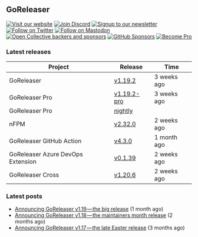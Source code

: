 ## GoReleaser

[![Visit our website](https://img.shields.io/badge/website-4285F4?style=for-the-badge&logo=googlechrome&logoColor=white)](https://goreleaser.com)
[![Join Discord](https://img.shields.io/badge/Discord-5865F2?style=for-the-badge&logo=discord&logoColor=white)](https://discord.gg/RGEBtg8vQ6)
[![Signup to our newsletter](https://img.shields.io/badge/news-E15718?style=for-the-badge&logo=revue&logoColor=white)](https://www.getrevue.co/profile/goreleaser)
[![Follow on Twitter](https://img.shields.io/badge/twitter-1DA1F2?style=for-the-badge&logo=twitter&logoColor=white)](https://twitter.com/goreleaser)
[![Follow on Mastodon](https://img.shields.io/badge/mastodon-6364FF?style=for-the-badge&logo=mastodon&logoColor=white)](https://fosstodon.org/@goreleaser)
[![Open Collective backers and sponsors](https://img.shields.io/opencollective/all/goreleaser?logo=opencollective&style=for-the-badge)](https://opencollective.com/goreleaser)
[![GitHub Sponsors](https://img.shields.io/github/sponsors/caarlos0?logo=github&style=for-the-badge)](https://github.com/sponsors/caarlos0)
[![Become Pro](https://img.shields.io/badge/pro_license-36A9AE?style=for-the-badge&logo=gumroad&logoColor=white)](https://goreleaser.com/pro)

### Latest releases


| Project                           | Release                                                                                         | Time        |
| --------------------------------- | ----------------------------------------------------------------------------------------------- | ----------- |
| GoReleaser | [v1.19.2](https://github.com/goreleaser/goreleaser/releases/tag/v1.19.2) | 3 weeks ago |
| GoReleaser Pro | [v1.19.2-pro](https://github.com/goreleaser/goreleaser-pro/releases/tag/v1.19.2-pro) | 3 weeks ago |
| GoReleaser Pro | [nightly](https://github.com/goreleaser/goreleaser-pro/releases/tag/nightly) | |
| nFPM | [v2.32.0](https://github.com/goreleaser/nfpm/releases/tag/v2.32.0) | 2 weeks ago |
| GoReleaser GitHub Action | [v4.3.0](https://github.com/goreleaser/goreleaser-action/releases/tag/v4.3.0) | 1 month ago |
| GoReleaser Azure DevOps Extension | [v0.1.39](https://github.com/goreleaser/goreleaser-azure-devops-extension/releases/tag/v0.1.39) | 2 weeks ago |
| GoReleaser Cross | [v1.20.6](https://github.com/goreleaser/goreleaser-cross/releases/tag/v1.20.6) | 2 weeks ago |


### Latest posts
- [Announcing GoReleaser v1.19 — the big release](https://blog.goreleaser.com/announcing-goreleaser-v1-19-the-big-release-b01565c72658?source=rss----17aa0cbd263f---4) (1 month ago)
- [Announcing GoReleaser v1.18 — the maintainers month release](https://blog.goreleaser.com/announcing-goreleaser-v1-18-the-maintainers-month-release-f692091a57ec?source=rss----17aa0cbd263f---4) (2 months ago)
- [Announcing GoReleaser v1.17 — the late Easter release](https://blog.goreleaser.com/announcing-goreleaser-v1-17-the-late-easter-release-2118019b91e3?source=rss----17aa0cbd263f---4) (3 months ago)
